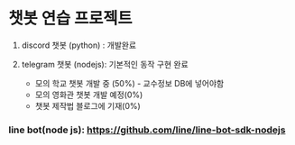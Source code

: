 # 챗봇 연습 프로젝트 

1. discord 챗봇 (python) : 개발완료

2. telegram 챗봇 (nodejs): 기본적인 동작 구현 완료
    -  모의 학교 챗봇 개발 중 (50%) - 교수정보 DB에 넣어야함
    -  모의 영화관 챗봇 개발 예정(0%)
    -  챗봇 제작법 블로그에 기재(0%)



### line bot(node js): https://github.com/line/line-bot-sdk-nodejs


